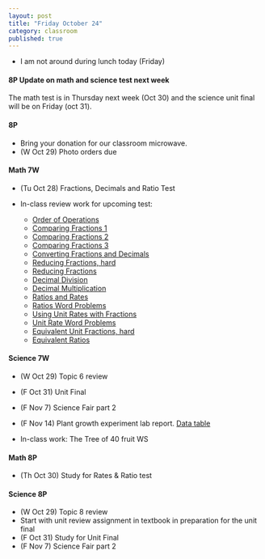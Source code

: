 ```yaml
---
layout: post
title: "Friday October 24"
category: classroom
published: true
---
```


* I am not around during lunch today (Friday)

#### 8P Update on math and science test next week
The math test is in Thursday next week (Oct 30) and the science unit final will be on Friday (oct 31).

#### 8P
* Bring your donation for our classroom microwave. 
* (W Oct 29) Photo orders due

#### Math 7W
* (Tu Oct 28) Fractions, Decimals and Ratio Test

* In-class review work for upcoming test:
  - [Order of Operations](https://www.dropbox.com/s/lpnccb995l72093/WS%20Order%20of%20Operations.pdf?dl=0)
  - [Comparing Fractions 1](https://www.dropbox.com/s/92hevsedb2jf9db/WS%20Greater%20Fractions%20Decimals.pdf?dl=0)
  - [Comparing Fractions 2](https://www.dropbox.com/s/gphej8pjv9n1rpp/WS%20Fractions%20Comparing%20Denom%20Num.pdf?dl=0)
  - [Comparing Fractions 3](https://www.dropbox.com/s/htvr4dudhljuqyz/WS%20Fractions%20Comparing.pdf?dl=0)
  - [Converting Fractions and Decimals](https://www.dropbox.com/s/d8h06f2rb9mjthq/WS%20Converting%20Fractions%20Decimals.pdf?dl=0)
  - [Reducing Fractions, hard](https://www.dropbox.com/s/l1kcly75404osq0/WS%20Reduce%20Fractions%20-%20Hard.pdf?dl=0)
  - [Reducing Fractions](https://www.dropbox.com/s/ilf7vcy7s29ub44/WS%20Reduce%20Fractions%20-%20Medium.pdf?dl=0)
  - [Decimal Division](https://www.dropbox.com/s/k7gc7jxsj8v98uj/WS%20Division%20Decimal.pdf?dl=0)
  - [Decimal Multiplication](https://www.dropbox.com/s/wduizapclx1rl8m/WS%20Multiplication%20Decimals.pdf?dl=0)
  - [Ratios and Rates](https://www.dropbox.com/s/i9ylcjfqnw31h4y/WS%20Ratios%20Rates.pdf?dl=0)
  - [Ratios Word Problems](https://www.dropbox.com/s/3m5rjzin2iurd09/WS%20Ratios%20Word%20Problems.pdf?dl=0)
  - [Using Unit Rates with Fractions](https://www.dropbox.com/s/hdxy62bo489qqml/WS%20Using%20Units%20Rates%20with%20Fractions.pdf?dl=0)
  - [Unit Rate Word Problems](https://www.dropbox.com/s/crjj3ki85rohhsn/WS%20Understanding%20Unit%20Rate.pdf?dl=0)
  - [Equivalent Unit Fractions, hard](https://www.dropbox.com/s/u0mjxk4osht5voc/WS%20Finding%20Equivalent%20Unit%20Fraction%20with%20Fractions.pdf?dl=0)
  - [Equivalent Ratios](https://www.dropbox.com/s/ag2deahyykbu6kb/WS%20Creating%20Equivalent%20Ratios.pdf?dl=0)
  

#### Science 7W
* (W Oct 29) Topic 6 review
* (F Oct 31) Unit Final

* (F Nov 7) Science Fair part 2
* (F Nov 14) Plant growth experiment lab report. [Data table](https://www.dropbox.com/s/sosqormxox53y8g/Bean%20Germination%20Experiment%20Observations%20Template%20Data%20Tables.docx?dl=0)

* In-class work: The Tree of 40 fruit WS

#### Math 8P
* (Th Oct 30) Study for Rates & Ratio test

#### Science 8P
* (W Oct 29) Topic 8 review
* Start with unit review assignment in textbook in preparation for the unit final
* (F Oct 31) Study for Unit Final
* (F Nov 7) Science Fair part 2

